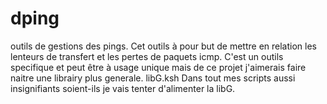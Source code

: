 dping
=====

outils de gestions des pings.
Cet outils à pour but de mettre en relation les lenteurs de transfert et les pertes de paquets icmp.
C'est un outils specifique et peut être à usage unique mais de ce projet j'aimerais faire naitre une librairy plus generale.
libG.ksh
Dans tout mes scripts aussi insignifiants soient-ils je vais tenter d'alimenter la libG.
